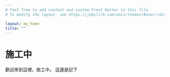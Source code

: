 ```yaml
---
# Feel free to add content and custom Front Matter to this file.
# To modify the layout, see https://jekyllrb.com/docs/themes/#overriding-theme-defaults

layout: my_home
title: ""
---
```


# 施工中
歡迎來到這裡，施工中。
這邊是記下
